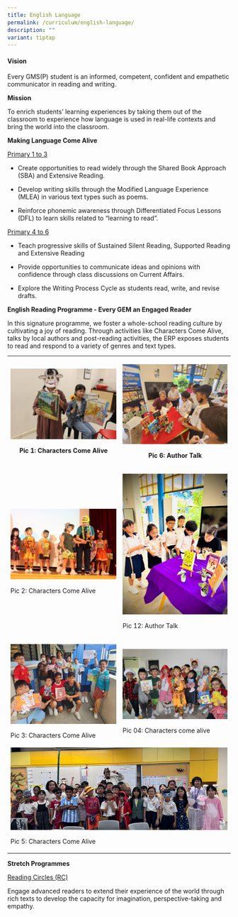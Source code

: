 ```yaml
---
title: English Language
permalink: /curriculum/english-language/
description: ""
variant: tiptap
---
```

<h4><strong>Vision</strong></h4>
<p>Every GMS(P) student is an informed, competent, confident and empathetic
communicator in reading and writing.</p>
<p><strong>Mission</strong>
</p>
<p>To enrich students’ learning experiences by taking them out of the classroom
to experience how language is used in real-life contexts and bring the
world into the classroom.</p>
<p><strong>Making Language Come Alive&nbsp;&nbsp;</strong>
</p>
<p><u>Primary 1 to 3</u>
</p>
<ul data-tight="true" class="tight">
<li>
<p>Create opportunities to read widely through the Shared Book Approach (SBA)
and Extensive Reading.</p>
</li>
<li>
<p>Develop writing skills through the Modified Language Experience (MLEA)
in various text types such as poems.</p>
</li>
<li>
<p>Reinforce phonemic awareness through Differentiated Focus Lessons (DFL)
to learn skills related to “learning to read”.</p>
</li>
</ul>
<p><u>Primary 4 to 6</u>
</p>
<ul data-tight="true" class="tight">
<li>
<p>Teach progressive skills of Sustained Silent Reading, Supported Reading
and Extensive Reading</p>
</li>
<li>
<p>Provide opportunities to communicate ideas and opinions with confidence
through class discussions on Current Affairs.</p>
</li>
<li>
<p>Explore the Writing Process Cycle as students read, write, and revise
drafts.</p>
</li>
</ul>
<p></p>
<p><strong>English Reading Programme - Every GEM an Engaged Reader</strong>
</p>
<p>In this signature programme, we foster a whole-school reading culture
by cultivating a joy of reading. Through activities like Characters Come
Alive, talks by local authors and post-reading activities, the ERP exposes
students to read and respond to a variety of genres and text types.</p>
<p></p>
<table style="minWidth: 50px">
<colgroup>
<col>
<col>
</colgroup>
<tbody>
<tr>
<th rowspan="1" colspan="1">
<p></p>
<div class="isomer-image-wrapper">
<img style="width: 100%" height="auto" width="100%" alt="Pic 1: Characters Come Alive" src="/images/01_Characters_Come_Alive.jpg">
</div>
<p>Pic 1: Characters Come Alive</p>
</th>
<th rowspan="1" colspan="1">
<p></p>
<div class="isomer-image-wrapper">
<img style="width: 100%" height="auto" width="100%" alt="Pic 6 Author Talk" src="/images/06_Author_Talk.jpg">
</div>
<p>Pic 6: Author Talk</p>
</th>
</tr>
<tr>
<td rowspan="1" colspan="1">
<p></p>
<div class="isomer-image-wrapper">
<img style="width: 100%" height="auto" width="100%" alt="Pic 2: Character Come Alive" src="/images/02_Characters_Come_Alive.jpg">
</div>
<p>Pic 2: Characters Come Alive</p>
</td>
<td rowspan="1" colspan="1">
<p></p>
<div class="isomer-image-wrapper">
<img style="width: 100%" height="auto" width="100%" alt="Pic 12: Author Talk" src="/images/Pic_11_Author_Talk.png">
</div>
<p>Pic 12: Author Talk</p>
</td>
</tr>
<tr>
<td rowspan="1" colspan="1">
<p></p>
<div class="isomer-image-wrapper">
<img style="width: 100%" height="auto" width="100%" alt="Pic 3: Characters Come Alive" src="/images/03_Characters_Come_Alive.jpg">
</div>
<p>Pic 3: Characters Come Alive</p>
</td>
<td rowspan="1" colspan="1">
<p></p>
<div class="isomer-image-wrapper">
<img style="width: 100%" height="auto" width="100%" alt="Pic 04: Characters come alive" src="/images/04_Characters_Come_Alive.jpg">
</div>
<p>Pic 04: Characters come alive</p>
</td>
</tr>
<tr>
<td rowspan="1" colspan="2">
<div class="isomer-image-wrapper">
<img style="width: 100%" height="auto" width="100%" alt="Pic 5: Characters Come Alive" src="/images/05_Characters_Come_Alive_.png">
</div>
<p>Pic 5: Characters Come Alive</p>
</td>
</tr>
</tbody>
</table>
<p><strong>Stretch Programmes</strong>
</p>
<p><u>Reading Circles (RC)</u>
</p>
<p>Engage advanced readers to extend their experience of the world through
rich texts to develop the capacity for imagination, perspective-taking
and empathy.&nbsp;</p>
<p></p>
<p></p>
<p></p>